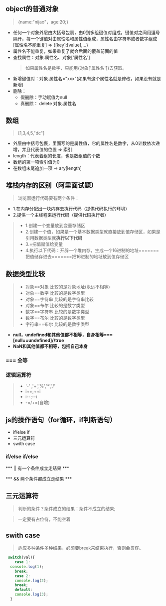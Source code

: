 ## object的普通对象
>{name:"nijao"，age:20;}
- 任何一个对象外层由大括号包裹，由0到多组键值对组成，键值对之间用逗号隔开，每一个键值对由属性名和属性值组成，属性名由字符串或者数字组成[属性名不能重复]   => {[key]:[value],...}
- 属性名不能重复，如果重复了就会后面的覆盖前面的值
- 查找属性：对象.属性名、对象['属性名']
  > 如果属性名是数字，只能用{对象['属性名']}去获取。
- 新增键值对：对象.属性名="xxx"(如果有这个属性名就是修改，如果没有就是新增)
- 删除： 
     + 假删除：手动赋值为null
     + 真删除： delete 对象.属性名
## 数组
>[1,3,4,5,"dc"]
- 外层由中括号包裹，里面写的是属性值，它的属性名是数字，从0计数依次递增，并且代表值的位置  => 索引
- length：代表着组的长度，也是数组值的个数
- 数组的第一项索引值为0
- 在数组末尾追加一项 => ary[length]
## 堆栈内存的区别（阿里面试题）
>浏览器运行代码要有两个条件：
 - 1.在内存分配出一块内存去执行代码（提供代码执行的环境）
 - 2.提供一个主线程来运行代码（提供代码执行者）
> - 1.创建一个变量放到变量存储区
> - 2.创建一个值，如果是一个基本数据类型就直接放到值存储区，如果是引用数据类型就**执行以下代码**
> - 3.=把值赋值给变量
> - 4.执行以下代码：开辟一个堆内存，生成一个16进制的地址=======把值储存进去=======把16进制的地址放到值存储区
## 数据类型比较
> - 对象==对象    比较的是对象地址(永远不相等)
> - 对象==数字    比较的是数字类型
> - 对象==字符串  比较的是字符串比较
> - 对象==布尔    比较的是数字类型
> - 数字==字符串  比较的是数字类型
> - 数字==布尔    比较的是数字类型
> - 字符串==布尔  比较的是数字类型
- **null，undefined和其他值都不相等，自身相等===[null==undefined]//true**
- **NaN和其他值都不相等，包括自己本身**
### ===    全等
### 逻辑运算符
> - '-' ,'+','%','*','/'
> - i++;++i
> - i--;--i
> - -=/+=(自增)
## js的操作语句（for循环，if判断语句）
- if/else if
- 三元运算符
- swith case
### if/else if/else
*** ||   有一个条件成立走结果 ***

*** &&    两个条件都成立走结果 ***

## 三元运算符
> 判断的条件？条件成立的结果：条件不成立的结果;

>一定要有占位符，不能空着
## swith  case
>适应多种条件多种结果，必须要break来结束执行，否则会贯穿。
```js
 switch(val){
    case 1:
  console.log(1);
    break;
    case 2:
    console.log(2);
    break;
    default:
    console.log(3);
  }
  ```

